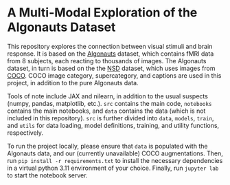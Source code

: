 # A Multi-Modal Exploration of the Algonauts Dataset

This repository explores the connection between visual stimuli and brain response.
It is based on the [Algonauts](https://algonauts.csail.mit.edu/) dataset, which contains fMRI data from 8 subjects,
each reacting to thousands of images. The Algonauts dataset, in turn is based on the the [NSD](https://naturalscenesdataset.org/) dataset,
which uses images from [COCO](https://cocodataset.org/#home). COCO image category, supercategory, and captions are used in this project,
in addition to the pure Algonauts data.

Tools of note include JAX and nilearn, in addition to the usual suspects (numpy, pandas, matplotlib, etc.).
`src` contains the main code, `notebooks` contains the main notebooks, and `data` contains the data
(which is not included in this repository). `src` is further divided into `data`, `models`, `train`, and `utils`
for data loading, model definitions, training, and utility functions, respectively.

To run the project locally, please ensure that `data` is populated with the Algonauts data, and our (currently unavailable) COCO augmentations.
Then, run `pip install -r requirements.txt` to install the necessary dependencies in a virtual python 3.11 environment of your choice.
Finally, run `jupyter lab` to start the notebook server.
